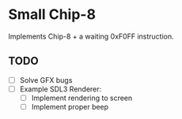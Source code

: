 # Small Chip-8

Implements Chip-8 + a waiting 0xF0FF instruction.

## TODO

- [ ] Solve GFX bugs
- [ ] Example SDL3 Renderer:
  - [ ] Implement rendering to screen
  - [ ] Implement proper beep
